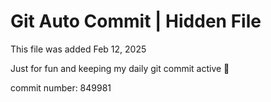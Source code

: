 # Git Auto Commit | Hidden File

This file was added Feb 12, 2025

Just for fun and keeping my daily git commit active 🤪

commit number: 849981
